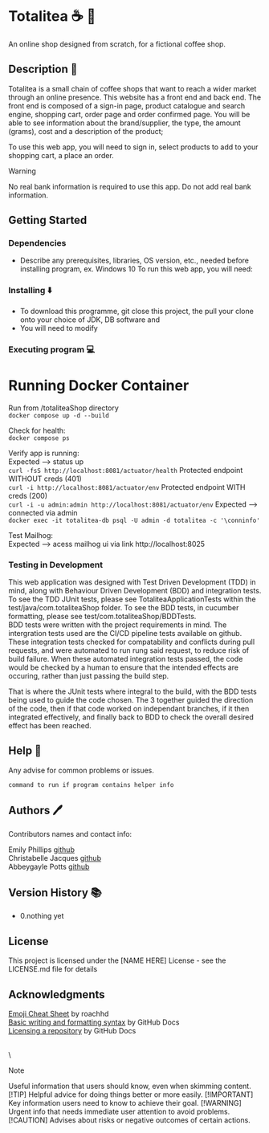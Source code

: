 # Totalitea :coffee: :tea:

An online shop designed from scratch, for a fictional coffee shop.

## Description :page_with_curl:

Totalitea is a small chain of coffee shops that want to reach a wider market through an online presence. This website has a front end and back end.
The front end is composed of a sign-in page, product catalogue and search engine, shopping cart, order page and order confirmed page. You will be able to see information about the brand/supplier, the type, the amount (grams), cost and a description of the product;

To use this web app, you will need to sign in, select products to add to your shopping cart, a place an order.

> [!WARNING]
> No real bank information is required to use this app. Do not add real bank information.

## Getting Started

### Dependencies

* Describe any prerequisites, libraries, OS version, etc., needed before installing program, ex. Windows 10
  To run this web app, you will need:


### Installing ⬇️

* To download this programme, git close this project, the pull your clone onto your choice of JDK, DB software and
* You will need to modify

### Executing program :computer:

# Running Docker Container
Run from /totaliteaShop directory\
`docker compose up -d --build`

Check for health:\
`docker compose ps`

Verify app is running:\
Expected --> status up\
`curl -fsS http://localhost:8081/actuator/health`
Protected endpoint WITHOUT creds (401)\
`curl -i http://localhost:8081/actuator/env`
Protected endpoint WITH creds (200)\
`curl -i -u admin:admin http://localhost:8081/actuator/env`
Expected --> connected via admin\
`docker exec -it totalitea-db psql -U admin -d totalitea -c '\conninfo'`

Test Mailhog:\
Expected --> acess mailhog ui via link
http://localhost:8025

### Testing in Development

This web application was designed with Test Driven Development (TDD) in mind, along with Behaviour Driven Development (BDD) and integration tests.
To see the TDD JUnit tests, please see TotaliteaApplicationTests within the test/java/com.totaliteaShop folder.
To see the BDD tests, in cucumber formatting, please see test/com.totaliteaShop/BDDTests.\
BDD tests were written with the project requirements in mind. 
The intergration tests used are the CI/CD pipeline tests available on github. These integration tests checked for compatability and conflicts during pull requests, and were automated to run rung said request, to reduce risk of build failure. When these automated integration tests passed, the code would be checked by a human to ensure that the intended effects are occuring, rather than just passing the build step.

That is where the JUnit tests where integral to the build, with the BDD tests being used to guide the code chosen. The 3 together guided the direction of the code, then if that code worked on independant branches, if it then integrated effectively, and finally back to BDD to check the overall desired effect has been reached.




## Help :raising_hand:

Any advise for common problems or issues.
```
command to run if program contains helper info
```

## Authors :pen:

Contributors names and contact info:

Emily Phillips [github](https://github.com/emilyphillips02)\
Christabelle Jacques [github](https://github.com/christabellejacques)\
Abbeygayle Potts [github](https://github.com/AbbeygayleP)

## Version History :books:

* 0.nothing yet

## License

This project is licensed under the [NAME HERE] License - see the LICENSE.md file for details

## Acknowledgments
[Emoji Cheat Sheet](https://gist.github.com/roachhd/1f029bd4b50b8a524f3c) by roachhd\
[Basic writing and formatting syntax](https://docs.github.com/en/get-started/writing-on-github/getting-started-with-writing-and-formatting-on-github/basic-writing-and-formatting-syntax#footnotes) by GitHub Docs\
[Licensing a repository](https://docs.github.com/en/repositories/managing-your-repositorys-settings-and-features/customizing-your-repository/licensing-a-repository) by GitHub Docs


\
\
> [!NOTE]
> Useful information that users should know, even when skimming content.
> [!TIP]
> Helpful advice for doing things better or more easily.
> [!IMPORTANT]
> Key information users need to know to achieve their goal.
> [!WARNING]
> Urgent info that needs immediate user attention to avoid problems.
> [!CAUTION]
> Advises about risks or negative outcomes of certain actions.